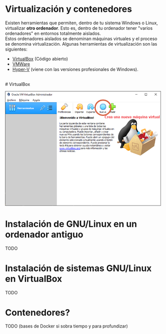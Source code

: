 # Virtualización y contenedores
Existen herramientas que permiten, dentro de tu sistema Windows o Linux, virtualizar **otro ordenador**. Esto es, dentro de tu ordenador tener "varios ordenadores" en entornos totalmente aislados. <br>
Estos ordenadores aislados se denominan máquinas virtuales y el proceso se denomina virtualización.
Algunas herramientas de virtualización son las siguientes:

- [VirtualBox](https://www.virtualbox.org/) (Código abierto)
- [VMWare](https://www.vmware.com/es/products/workstation-player.html)
- [Hyper-V](https://docs.microsoft.com/es-es/virtualization/hyper-v-on-windows/about/) (viene con las versiones profesionales de Windows).
<br>
# VirtualBox

![](images/virtualization/virtualbox-1.png)  

# Instalación de GNU/Linux en un ordenador antiguo
TODO

# Instalación de sistemas GNU/Linux en VirtualBox
TODO

# Contenedores?
TODO (bases de Docker si sobra tiempo y para profundizar)